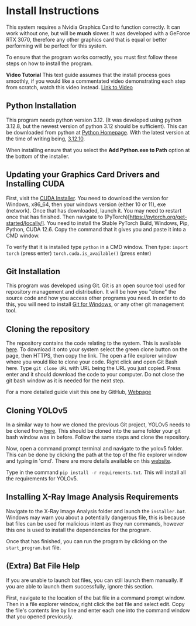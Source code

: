 # Install Instructions

This system requires a Nvidia Graphics Card to function correctly. It can work without one, but will be **much** slower. It was developed with a GeForce RTX 3070, therefore any other graphics card that is equal or better performing will be perfect for this system.

To ensure that the program works correctly, you must first follow these steps on how to install the program.

**Video Tutorial**
This text guide assumes that the install process goes smoothly, if you would like a commentated video demonstrating each step from scratch, watch this video instead. [Link to Video](https://youtu.be/WVHLTXX7thQ)

## Python Installation
This program needs python version 3.12. (It was developed using python 3.12.8, but the newest version of python 3.12 should be sufficient). This can be downloaded from python at [Python Homepage](https://www.python.org/downloads/windows/). With the latest version at the time of writing being, [3.12.10](https://www.python.org/downloads/release/python-31210/).

When installing ensure that you select the **Add Python.exe to Path** option at the bottom of the installer.

## Updating your Graphics Card Drivers and Installing CUDA
First, visit the [CUDA Installer](https://developer.nvidia.com/cuda-12-6-0-download-archive).
You need to download the version for Windows, x86_64, then your windows version (either 10 or 11), exe (network).
Once that has downloaded, launch it. You may need to restart once that has finished.
Then navigate to (PyTorch)[https://pytorch.org/get-started/locally/].
You need to install the Stable PyTorch Build, Windows, Pip, Python, CUDA 12.6.
Copy the command that it gives you and paste it into a CMD window.

To verify that it is installed type `python` in a CMD window.
Then type:
`import torch` (press enter)
`torch.cuda.is_available()` (press enter)


## Git Installation
This program was developed using Git. Git is an open source tool used for repository management and distribution. It will be how you "clone" the source code and how you access other programs you need. In order to do this, you will need to install [Git for Windows](https://git-scm.com/downloads/win), or any other git management tool.

## Cloning the repository
The repository contains the code relating to the system. This is available [here](https://github.com/TomPearson38/X-Ray_Image_Analysis). To download it onto your system select the green clone button on the page, then HTTPS, then copy the link. The open a file explorer window where you would like to clone your code. Right click and open Git Bash here. Type `git clone URL` with URL being the URL you just copied. Press enter and it should download the code to your computer. Do not close the git bash window as it is needed for the next step.

For a more detailed guide visit this one by GitHub, [Webpage](https://docs.github.com/en/repositories/creating-and-managing-repositories/cloning-a-repository)

## Cloning YOLOv5
In a similar way to how we cloned the previous Git project, YOLOv5 needs to be cloned from [here](https://github.com/ultralytics/yolov5). This should be cloned into the same folder your git bash window was in before. Follow the same steps and clone the repository.

Now, open a command prompt terminal and navigate to the yolov5 folder. This can be done by clicking the path at the top of the file explorer window and typing in 'cmd'. There are more details available on this [website](https://www.wikihow.com/Change-Directories-in-Command-Prompt).

Type in the command `pip install -r requirements.txt`. This will install all the requirements for YOLOv5.

## Installing X-Ray Image Analysis Requirements
Navigate to the X-Ray Image Analysis folder and launch the `installer.bat`. Windows may warn you about a potentially dangerous file, this is because bat files can be used for malicious intent as they run commands, however this one is used to install the dependencies for the program.

Once that has finished, you can run the program by clicking on the `start_program.bat` file.

## (Extra) Bat File Help

If you are unable to launch bat files, you can still launch them manually. If you are able to launch them successfully, ignore this section.

First, navigate to the location of the bat file in a command prompt window.
Then in a file explorer window, right click the bat file and select edit. Copy the file's contents line by line and enter each one into the command window that you opened previously.